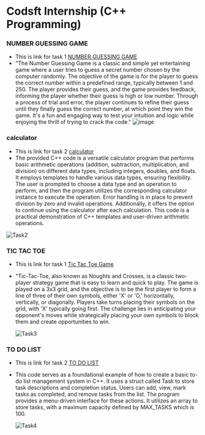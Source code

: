 # Codsft Internship (C++ Programming)

### NUMBER GUESSING GAME
- This is link for task 1 [NUMBER GUESSING GAME](https://github.com/ALIHATARIQ01/codsoft-internship/tree/main/task1_number_guessing_system)
- "The Number Guessing Game is a classic and simple yet entertaining game where a user tries to guess a secret number chosen by the computer randomly. The objective of the game is for the player to guess the correct number within a predefined range, typically between 1 and 250. The player provides their guess, and the game provides feedback, informing the player whether their guess is  high or low number. Through a process of trial and error, the player continues to refine their guess until they finally guess the correct number, at which point they win the game. It's a fun and engaging way to test your intuition and logic while enjoying the thrill of trying to crack the code."
 ![image](https://github.com/ALIHATARIQ01/codsoft-internship/assets/120319320/d21b966a-5f59-4eaf-9ecc-7c16a0fcb0a9)

### calculator
- This is link for task 2 [calculator](https://github.com/ALIHATARIQ01/codsoft-internship/tree/main/task2_calculator)
- The provided C++ code is a versatile calculator program that performs basic arithmetic operations (addition, subtraction, multiplication, and division) on different data types, including integers, doubles, and floats. It employs templates to handle various data types, ensuring flexibility. The user is prompted to choose a data type and an operation to perform, and then the program utilizes the corresponding calculator instance to execute the operation. Error handling is in place to prevent division by zero and invalid operations.
Additionally, it offers the option to continue using the calculator after each calculation. This code is a practical demonstration of C++ templates and user-driven arithmetic operations.

 ![Task2](https://github.com/ALIHATARIQ01/codsoft-internship/assets/120319320/00ff3f55-7a7a-4618-bf31-198ccd34f12b)

### TIC TAC TOE
- This is link for task 1 [Tic Tac Toe Game](https://github.com/ALIHATARIQ01/codsoft-internship/tree/main/task3_tic_tac_toe_game)
- "Tic-Tac-Toe, also known as Noughts and Crosses, is a classic two-player strategy game that is easy to learn and quick to play. The game is played on a 3x3 grid, and the objective is to be the first player to form a line of three of their own symbols, either 'X' or 'O,' horizontally, vertically, or diagonally. Players take turns placing their symbols on the grid, with 'X' typically going first. The challenge lies in anticipating your opponent's moves while strategically placing your own symbols to block them and create opportunities to win.
  
  ![Task3](https://github.com/ALIHATARIQ01/codsoft-internship/assets/120319320/7cbff6b7-440e-4f49-afde-a8c407f85c4b)

### TO DO LIST
- This is link for task 2 [TO DO LIST](https://github.com/ALIHATARIQ01/codsoft-internship/tree/main/task4_to_do_list)
- This code serves as a foundational example of how to create a basic to-do list management system in C++. It uses a struct called Task to store task descriptions and completion status. Users can add, view, mark tasks as completed, and remove tasks from the list. The program provides a menu-driven interface for these actions. It utilizes an array to store tasks, with a maximum capacity defined by MAX_TASKS which is 100.
 
  ![Task4](https://github.com/ALIHATARIQ01/codsoft-internship/assets/120319320/e4583633-6fd9-4863-90ed-8c55e7afef50)
